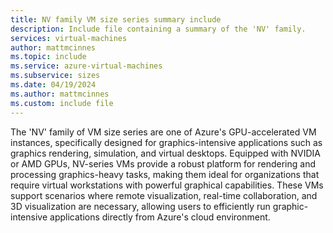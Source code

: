 ```yaml
---
title: NV family VM size series summary include
description: Include file containing a summary of the 'NV' family.
services: virtual-machines
author: mattmcinnes
ms.topic: include
ms.service: azure-virtual-machines
ms.subservice: sizes
ms.date: 04/19/2024
ms.author: mattmcinnes
ms.custom: include file
---
```

The 'NV' family of VM size series are one of Azure's GPU-accelerated VM instances, specifically designed for graphics-intensive applications such as graphics rendering, simulation, and virtual desktops. Equipped with NVIDIA or AMD GPUs, NV-series VMs provide a robust platform for rendering and processing graphics-heavy tasks, making them ideal for organizations that require virtual workstations with powerful graphical capabilities. These VMs support scenarios where remote visualization, real-time collaboration, and 3D visualization are necessary, allowing users to efficiently run graphic-intensive applications directly from Azure's cloud environment. 
